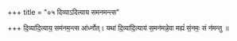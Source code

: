 +++
title = "०५ दिव्याऽदित्याय समनमन्त्स"

+++
दि॒व्या॑दि॒त्याय॒ सम॑नम॒न्त्स आ॑र्ध्नोत्। यथा॑ दि॒व्या॑दि॒त्याय॑ स॒मन॑मन्ने॒वा मह्यं॑ सं॒नमः॒ सं न॑मन्तु ॥